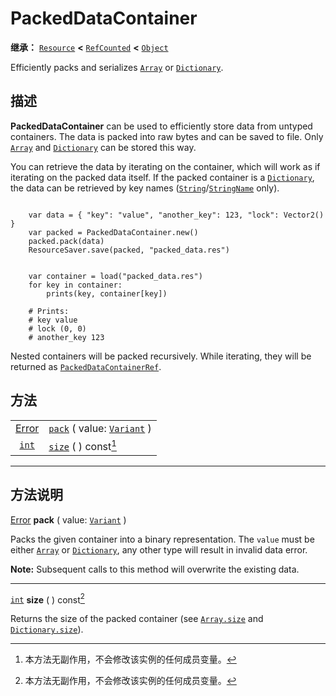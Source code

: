 <!-- ⚠ 请勿编辑本文件 ⚠ -->
<!-- 本文档使用脚本从 WeDot 引擎源码仓库生成。 -->
<!-- 生成脚本：https://github.com/WeDot-Engine/WeDot/tree/4.3/doc/tools/make_md.py； -->
<!-- 原文件：https://github.com/WeDot-Engine/WeDot/tree/4.3/doc/classes/PackedDataContainer.xml。 -->

<div id="_class_packeddatacontainer"></div>

# PackedDataContainer

**继承：** [`Resource`](class_resource.md) **<** [`RefCounted`](class_refcounted.md) **<** [`Object`](class_object.md)

Efficiently packs and serializes [`Array`](class_array.md) or [`Dictionary`](class_dictionary.md).

## 描述

**PackedDataContainer** can be used to efficiently store data from untyped containers. The data is packed into raw bytes and can be saved to file. Only [`Array`](class_array.md) and [`Dictionary`](class_dictionary.md) can be stored this way.

You can retrieve the data by iterating on the container, which will work as if iterating on the packed data itself. If the packed container is a [`Dictionary`](class_dictionary.md), the data can be retrieved by key names ([`String`](class_string.md)/[`StringName`](class_stringname.md) only).

```

    var data = { "key": "value", "another_key": 123, "lock": Vector2() }
    var packed = PackedDataContainer.new()
    packed.pack(data)
    ResourceSaver.save(packed, "packed_data.res")
```

```

    var container = load("packed_data.res")
    for key in container:
        prints(key, container[key])
    
    # Prints:
    # key value
    # lock (0, 0)
    # another_key 123
```

Nested containers will be packed recursively. While iterating, they will be returned as [`PackedDataContainerRef`](class_packeddatacontainerref.md).





## 方法

|||
|:-:|:--|
| [Error](#enum_@globalscope_error) | [`pack`](#class_packeddatacontainer_method_pack) ( value: [`Variant`](class_variant.md) ) |
| [`int`](class_int.md)             | [`size`](#class_packeddatacontainer_method_size) ( ) const[^const]                        |

<!-- rst-class:: classref-section-separator -->

---

## 方法说明

<div id="_class_packeddatacontainer_method_pack"></div>

[Error](#enum_@globalscope_error) **pack** ( value: [`Variant`](class_variant.md) )<div id="class_packeddatacontainer_method_pack"></div>

Packs the given container into a binary representation. The `value` must be either [`Array`](class_array.md) or [`Dictionary`](class_dictionary.md), any other type will result in invalid data error.

 **Note:** Subsequent calls to this method will overwrite the existing data.

<!-- rst-class:: classref-item-separator -->

---

<div id="_class_packeddatacontainer_method_size"></div>

[`int`](class_int.md) **size** ( ) const[^const]<div id="class_packeddatacontainer_method_size"></div>

Returns the size of the packed container (see [`Array.size`](#class_array_method_size) and [`Dictionary.size`](#class_dictionary_method_size)).

[^virtual]: 本方法通常需要用户覆盖才能生效。
[^const]: 本方法无副作用，不会修改该实例的任何成员变量。
[^vararg]: 本方法除了能接受在此处描述的参数外，还能够继续接受任意数量的参数。
[^constructor]: 本方法用于构造某个类型。
[^static]: 调用本方法无需实例，可直接使用类名进行调用。
[^operator]: 本方法描述的是使用本类型作为左操作数的有效运算符。
[^bitfield]: 这个值是由下列位标志构成位掩码的整数。
[^void]: 无返回值。
